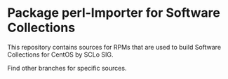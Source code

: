 # Package perl-Importer for Software Collections

This repository contains sources for RPMs that are used
to build Software Collections for CentOS by SCLo SIG.

Find other branches for specific sources.
